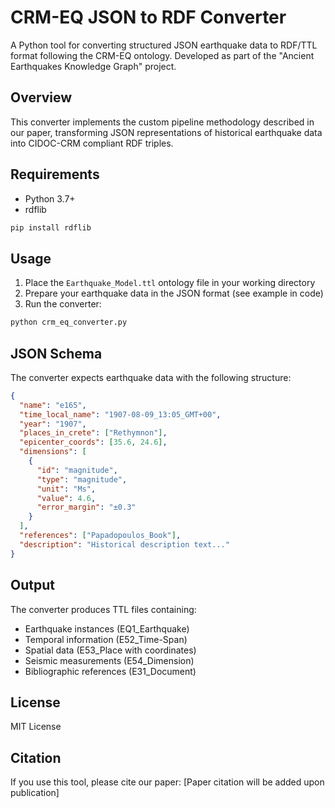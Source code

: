 # CRM-EQ JSON to RDF Converter

A Python tool for converting structured JSON earthquake data to RDF/TTL format following the CRM-EQ ontology. Developed as part of the "Ancient Earthquakes Knowledge Graph" project.

## Overview

This converter implements the custom pipeline methodology described in our paper, transforming JSON representations of historical earthquake data into CIDOC-CRM compliant RDF triples.

## Requirements

- Python 3.7+
- rdflib

```bash
pip install rdflib
```

## Usage

1. Place the `Earthquake_Model.ttl` ontology file in your working directory
2. Prepare your earthquake data in the JSON format (see example in code)
3. Run the converter:

```bash
python crm_eq_converter.py
```

## JSON Schema

The converter expects earthquake data with the following structure:

```json
{
  "name": "e165",
  "time_local_name": "1907-08-09_13:05_GMT+00",
  "year": "1907",
  "places_in_crete": ["Rethymnon"],
  "epicenter_coords": [35.6, 24.6],
  "dimensions": [
    {
      "id": "magnitude",
      "type": "magnitude",
      "unit": "Ms",
      "value": 4.6,
      "error_margin": "±0.3"
    }
  ],
  "references": ["Papadopoulos_Book"],
  "description": "Historical description text..."
}
```

## Output

The converter produces TTL files containing:
- Earthquake instances (EQ1_Earthquake)
- Temporal information (E52_Time-Span)
- Spatial data (E53_Place with coordinates)
- Seismic measurements (E54_Dimension)
- Bibliographic references (E31_Document)

## License

MIT License

## Citation

If you use this tool, please cite our paper:
[Paper citation will be added upon publication]
